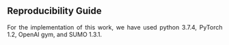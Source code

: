 ## Reproducibility Guide ##

<div align="justify"> For the implementation of this work, we have used python 3.7.4, PyTorch 1.2, OpenAI gym, and SUMO 1.3.1.
